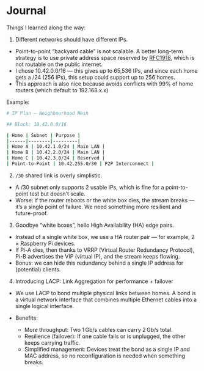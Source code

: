 # Journal

Things I learned along the way:

1) Different networks should have different IPs.

- Point-to-point “backyard cable” is not scalable. A better long-term strategy
  is to use private address space reserved by [RFC1918](https://datatracker.ietf.org/doc/html/rfc1918),
  which is not routable on the public internet.
- I chose 10.42.0.0/16 — this gives up to 65,536 IPs, and since each home gets a
  /24 (256 IPs), this setup could support up to 256 homes.
- This approach is also nice because avoids conflicts with 99% of home routers
  (which default to 192.168.x.x)

Example:

```sh
# IP Plan – Neighbourhood Mesh

## Block: 10.42.0.0/16

| Home | Subnet | Purpose |
|------|--------|---------|
| Home A | 10.42.1.0/24 | Main LAN |
| Home B | 10.42.2.0/24 | Main LAN |
| Home C | 10.42.3.0/24 | Reserved |
| Point-to-Point | 10.42.255.0/30 | P2P Interconnect |
```

2) `/30` shared link is overly simplistic.

- A /30 subnet only supports 2 usable IPs, which is fine for a point-to-point
  test but doesn’t scale.
- Worse: if the router reboots or the white box dies, the stream breaks — it’s a
  single point of failure. We need something more resilient and future-proof.

3) Goodbye “white boxes”, hello High Availability (HA) edge pairs.

- Instead of a single white box, we use a HA router pair — for example, 2 × Raspberry Pi devices.
- If Pi-A dies, then thanks to VRRP (Virtual Router Redundancy Protocol), Pi-B
  advertises the VIP (virtual IP), and the stream keeps flowing.
- Bonus: we can hide this redundancy behind a single IP address for (potential) clients.

4) Introducing LACP: Link Aggregation for performance + failover

- We use LACP to bond multiple physical links between homes. A bond is a virtual
  network interface that combines multiple Ethernet cables into a single logical
  interface.

- Benefits:
  - More throughput: Two 1 Gb/s cables can carry 2 Gb/s total.
  - Resilience (failover): If one cable fails or is unplugged, the other keeps
    carrying traffic.
  - Simplified management: Devices treat the bond as a single IP and MAC
    address, so no reconfiguration is needed when something breaks.
